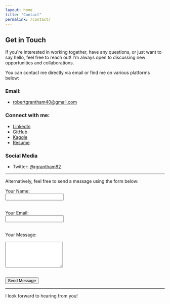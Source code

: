```yaml
---
layout: home
title: "Contact"
permalink: /contact/
---
```

<link rel="stylesheet" href="/assets/css/contact.css">

## Get in Touch

If you're interested in working together, have any questions, or just want to say hello, feel free to reach out! I'm always open to discussing new opportunities and collaborations.

You can contact me directly via email or find me on various platforms below:

### Email:
- [robertgrantham40@gmail.com](mailto:robertgrantham40@gmail.com)

### Connect with me:
- [LinkedIn](https://www.linkedin.com/in/robertgrantham82)
- [GitHub](https://github.com/rgrantham82)
- [Kaggle](https://www.kaggle.com/robertgrantham)
- [Resume](../assets/files/Robert_Grantham_Resume.pdf)

### Social Media
- Twitter: [@rgrantham82](https://twitter.com/rgrantham82)

---

Alternatively, feel free to send a message using the form below:

<form action="https://formspree.io/f/mbjnwpgb" method="POST">
  <label for="name">Your Name:</label><br>
  <input type="text" id="name" name="name" required><br><br>

  <label for="email">Your Email:</label><br>
  <input type="email" id="email" name="_replyto" required><br><br>

  <label for="message">Your Message:</label><br>
  <textarea id="message" name="message" rows="5" required></textarea><br><br>

  <button type="submit">Send Message</button>
</form>

---

I look forward to hearing from you!

